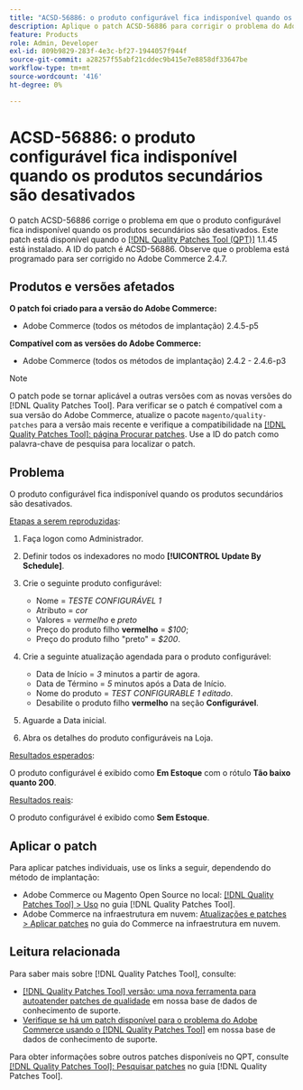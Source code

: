 ```yaml
---
title: "ACSD-56886: o produto configurável fica indisponível quando os produtos secundários são desativados"
description: Aplique o patch ACSD-56886 para corrigir o problema do Adobe Commerce em que o produto configurável fica sem estoque quando os produtos são desativados.
feature: Products
role: Admin, Developer
exl-id: 809b9829-283f-4e3c-bf27-1944057f944f
source-git-commit: a28257f55abf21cddec9b415e7e8858df33647be
workflow-type: tm+mt
source-wordcount: '416'
ht-degree: 0%

---
```


# ACSD-56886: o produto configurável fica indisponível quando os produtos secundários são desativados

O patch ACSD-56886 corrige o problema em que o produto configurável fica indisponível quando os produtos secundários são desativados. Este patch está disponível quando o [[!DNL Quality Patches Tool (QPT)]](/help/announcements/adobe-commerce-announcements/magento-quality-patches-released-new-tool-to-self-serve-quality-patches.md) 1.1.45 está instalado. A ID do patch é ACSD-56886. Observe que o problema está programado para ser corrigido no Adobe Commerce 2.4.7.

## Produtos e versões afetados

**O patch foi criado para a versão do Adobe Commerce:**

* Adobe Commerce (todos os métodos de implantação) 2.4.5-p5

**Compatível com as versões do Adobe Commerce:**

* Adobe Commerce (todos os métodos de implantação) 2.4.2 - 2.4.6-p3

>[!NOTE]
>
>O patch pode se tornar aplicável a outras versões com as novas versões do [!DNL Quality Patches Tool]. Para verificar se o patch é compatível com a sua versão do Adobe Commerce, atualize o pacote `magento/quality-patches` para a versão mais recente e verifique a compatibilidade na [[!DNL Quality Patches Tool]: página Procurar patches](https://experienceleague.adobe.com/tools/commerce-quality-patches/index.html). Use a ID do patch como palavra-chave de pesquisa para localizar o patch.

## Problema

O produto configurável fica indisponível quando os produtos secundários são desativados.

<u>Etapas a serem reproduzidas</u>:

1. Faça logon como Administrador.
1. Definir todos os indexadores no modo **[!UICONTROL Update By Schedule]**.
1. Crie o seguinte produto configurável:

   * Nome = *TESTE CONFIGURÁVEL 1*
   * Atributo = *cor*
   * Valores = *vermelho* e *preto*
   * Preço do produto filho **vermelho** = *$100*;
   * Preço do produto filho &quot;preto&quot; = *$200*.

1. Crie a seguinte atualização agendada para o produto configurável:

   * Data de Início = *3* minutos a partir de agora.
   * Data de Término = *5* minutos após a Data de Início.
   * Nome do produto = *TEST CONFIGURABLE 1 editado*.
   * Desabilite o produto filho **vermelho** na seção **Configurável**.

1. Aguarde a Data inicial.
1. Abra os detalhes do produto configuráveis na Loja.

<u>Resultados esperados</u>:

O produto configurável é exibido como **Em Estoque** com o rótulo **Tão baixo quanto 200**.

<u>Resultados reais</u>:

O produto configurável é exibido como **Sem Estoque**.

## Aplicar o patch

Para aplicar patches individuais, use os links a seguir, dependendo do método de implantação:

* Adobe Commerce ou Magento Open Source no local: [[!DNL Quality Patches Tool] > Uso](https://experienceleague.adobe.com/docs/commerce-operations/tools/quality-patches-tool/usage.html) no guia [!DNL Quality Patches Tool].
* Adobe Commerce na infraestrutura em nuvem: [Atualizações e patches > Aplicar patches](https://experienceleague.adobe.com/docs/commerce-cloud-service/user-guide/develop/upgrade/apply-patches.html) no guia do Commerce na infraestrutura em nuvem.

## Leitura relacionada

Para saber mais sobre [!DNL Quality Patches Tool], consulte:

* [[!DNL Quality Patches Tool] versão: uma nova ferramenta para autoatender patches de qualidade](/help/announcements/adobe-commerce-announcements/magento-quality-patches-released-new-tool-to-self-serve-quality-patches.md) em nossa base de dados de conhecimento de suporte.
* [Verifique se há um patch disponível para o problema do Adobe Commerce usando o [!DNL Quality Patches Tool]](/help/support-tools/patches-available-in-qpt-tool/check-patch-for-magento-issue-with-magento-quality-patches.md) em nossa base de dados de conhecimento de suporte.

Para obter informações sobre outros patches disponíveis no QPT, consulte [[!DNL Quality Patches Tool]: Pesquisar patches](https://experienceleague.adobe.com/tools/commerce-quality-patches/index.html) no guia [!DNL Quality Patches Tool].
